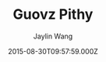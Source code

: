 ---
title: Guovz Pithy
github: https://github.com/guovz/pithy
demo: https://www.guovz.com
author: Jaylin Wang
ssg:
  - Jekyll
cms:
  - No Cms
date: 2015-08-30T09:57:59.000Z
description: a jekyll theme
stale: true
disabled: true
disabled_reason: demo url not found
---